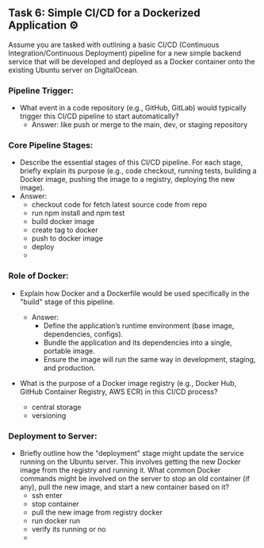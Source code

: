 ## Task 6: Simple CI/CD for a Dockerized Application ⚙️

Assume you are tasked with outlining a basic CI/CD (Continuous Integration/Continuous Deployment) pipeline for a new simple backend service that will be developed and deployed as a Docker container onto the existing Ubuntu server on DigitalOcean.

### Pipeline Trigger:

- What event in a code repository (e.g., GitHub, GitLab) would typically trigger this CI/CD pipeline to start automatically?
  - Answer: like push or merge to the main, dev, or staging repository

### Core Pipeline Stages:

- Describe the essential stages of this CI/CD pipeline. For each stage, briefly explain its purpose (e.g., code checkout, running tests, building a Docker image, pushing the image to a registry, deploying the new image).
- Answer: 
  - checkout code for fetch latest source code from repo
  - run npm install and npm test
  - build docker image
  - create tag to docker
  - push to docker image
  - deploy
  - 
### Role of Docker:

- Explain how Docker and a Dockerfile would be used specifically in the "build" stage of this pipeline.
  - Answer:
    - Define the application’s runtime environment (base image, dependencies, configs).
    - Bundle the application and its dependencies into a single, portable image.
    - Ensure the image will run the same way in development, staging, and production.


- What is the purpose of a Docker image registry (e.g., Docker Hub, GitHub Container Registry, AWS ECR) in this CI/CD process?
  - central storage
  - versioning

### Deployment to Server:

- Briefly outline how the "deployment" stage might update the service running on the Ubuntu server. This involves getting the new Docker image from the registry and running it. What common Docker commands might be involved on the server to stop an old container (if any), pull the new image, and start a new container based on it?
  - ssh enter
  - stop container
  - pull the new image from registry docker
  - run docker run
  - verify its running or no
  - 
